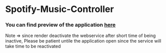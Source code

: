 # Spotify-Music-Controller

### You can find preview of the application [here](https://smc.onrender.com/)
Note => since render deactivate the webservice after short time of being inactive, Please be patient untile the application open since the service will take time to be reactivated

